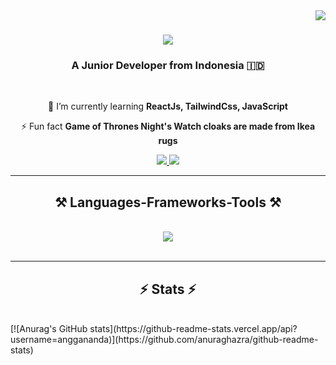 <img align="right" src="https://visitor-badge.laobi.icu/badge?page_id=anggananda.anggananda" />

<h1 align="center">
    <img src="https://readme-typing-svg.herokuapp.com/?font=Righteous&size=35&center=true&vCenter=true&width=500&height=70&duration=4000&lines=Hi+There!+👋;+I'm+Dwi+Angga!;" />
</h1>

<h3 align="center">A  Junior Developer from Indonesia 🇮🇩</h3>

<br/>

<div align="center">
 
 🌱 I’m currently learning **ReactJs, TailwindCss, JavaScript**

⚡ Fun fact **Game of Thrones Night's Watch cloaks are made from Ikea rugs**

 </div>
 
<div align="center"> 
  <a href="mailto:anggadek857@gmail.com">
    <img src="https://img.shields.io/badge/Gmail-333333?style=for-the-badge&logo=gmail&logoColor=red" />
  </a>
  <a href="https://dwianggaportfolio.vercel.app/" target="_blank">
     <img src="https://img.shields.io/badge/Portfolio-FF5722?style=for-the-badge&logo=todoist&logoColor=white" target="_blank" /> <!-- sqlite, safari, google-chrome are other good icon options -->
  </a>
</div>

 <hr/>
 
<h2 align="center">⚒️ Languages-Frameworks-Tools ⚒️</h2>
<br/>
<div align="center">
    <img src="https://skillicons.dev/icons?i=html,css,javascript,tailwind,react,mongodb,mysql,nodejs,vscode,github,git" />
</div>

<br/>

<hr/>
<h2 align="center">⚡ Stats ⚡</h2>
<br>
[![Anurag's GitHub stats](https://github-readme-stats.vercel.app/api?username=anggananda)](https://github.com/anuraghazra/github-readme-stats)

<br/>

